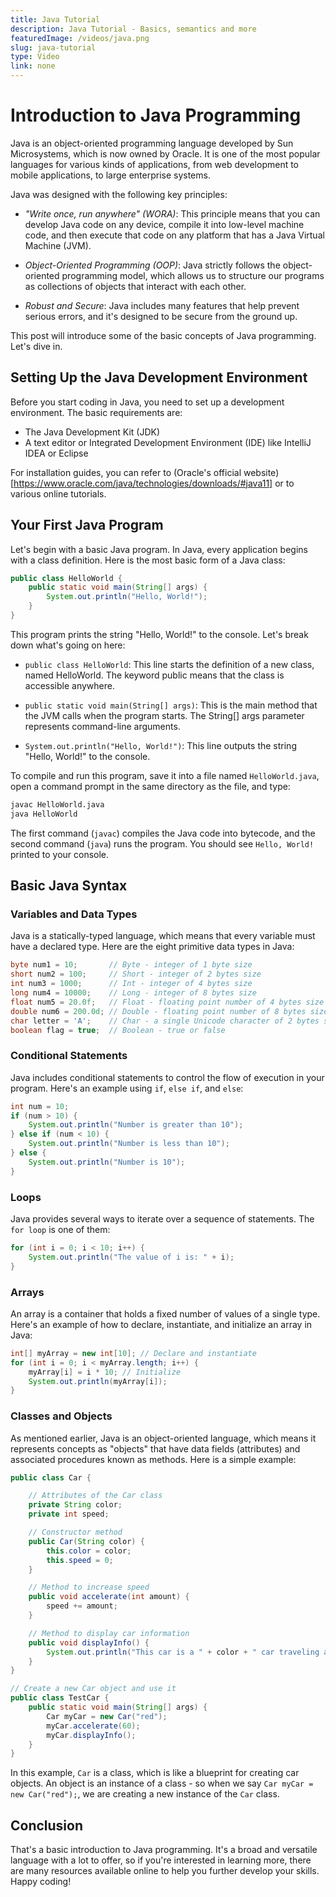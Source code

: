 ```yaml
---
title: Java Tutorial
description: Java Tutorial - Basics, semantics and more
featuredImage: /videos/java.png
slug: java-tutorial
type: Video
link: none
---
```


# Introduction to Java Programming
Java is an object-oriented programming language developed by Sun Microsystems, which is now owned by Oracle. It is one of the most popular languages for various kinds of applications, from web development to mobile applications, to large enterprise systems.

Java was designed with the following key principles:

- *"Write once, run anywhere" (WORA)*: This principle means that you can develop Java code on any device, compile it into low-level machine code, and then execute that code on any platform that has a Java Virtual Machine (JVM).

- *Object-Oriented Programming (OOP)*: Java strictly follows the object-oriented programming model, which allows us to structure our programs as collections of objects that interact with each other.

- *Robust and Secure*: Java includes many features that help prevent serious errors, and it's designed to be secure from the ground up.

This post will introduce some of the basic concepts of Java programming. Let's dive in.

## Setting Up the Java Development Environment
Before you start coding in Java, you need to set up a development environment. The basic requirements are:

- The Java Development Kit (JDK)
- A text editor or Integrated Development Environment (IDE) like IntelliJ IDEA or Eclipse

For installation guides, you can refer to (Oracle's official website)[https://www.oracle.com/java/technologies/downloads/#java11] or to various online tutorials.


## Your First Java Program

Let's begin with a basic Java program. In Java, every application begins with a class definition. Here is the most basic form of a Java class:

```java
public class HelloWorld {
    public static void main(String[] args) {
        System.out.println("Hello, World!");
    }
}
```

This program prints the string "Hello, World!" to the console. Let's break down what's going on here:

- `public class HelloWorld`: This line starts the definition of a new class, named HelloWorld. The keyword public means that the class is accessible anywhere.

- `public static void main(String[] args)`: This is the main method that the JVM calls when the program starts. The String[] args parameter represents command-line arguments.

- `System.out.println("Hello, World!")`: This line outputs the string "Hello, World!" to the console.

To compile and run this program, save it into a file named `HelloWorld.java`, open a command prompt in the same directory as the file, and type:

```bash
javac HelloWorld.java
java HelloWorld
```

The first command (`javac`) compiles the Java code into bytecode, and the second command (`java`) runs the program. You should see `Hello, World!` printed to your console.

## Basic Java Syntax

### Variables and Data Types
Java is a statically-typed language, which means that every variable must have a declared type. Here are the eight primitive data types in Java:

```java
byte num1 = 10;       // Byte - integer of 1 byte size
short num2 = 100;     // Short - integer of 2 bytes size
int num3 = 1000;      // Int - integer of 4 bytes size
long num4 = 10000;    // Long - integer of 8 bytes size
float num5 = 20.0f;   // Float - floating point number of 4 bytes size
double num6 = 200.0d; // Double - floating point number of 8 bytes size
char letter = 'A';    // Char - a single Unicode character of 2 bytes size
boolean flag = true;  // Boolean - true or false
```

### Conditional Statements
Java includes conditional statements to control the flow of execution in your program. Here's an example using `if`, `else if`, and `else`:

```java
int num = 10;
if (num > 10) {
    System.out.println("Number is greater than 10");
} else if (num < 10) {
    System.out.println("Number is less than 10");
} else {
    System.out.println("Number is 10");
}
```

### Loops

Java provides several ways to iterate over a sequence of statements. The `for loop` is one of them:

```java
for (int i = 0; i < 10; i++) {
    System.out.println("The value of i is: " + i);
}
```

### Arrays
An array is a container that holds a fixed number of values of a single type. Here's an example of how to declare, instantiate, and initialize an array in Java:


```java
int[] myArray = new int[10]; // Declare and instantiate
for (int i = 0; i < myArray.length; i++) {
    myArray[i] = i * 10; // Initialize
    System.out.println(myArray[i]);
}
```

### Classes and Objects
As mentioned earlier, Java is an object-oriented language, which means it represents concepts as "objects" that have data fields (attributes) and associated procedures known as methods. Here is a simple example:

```java
public class Car {

    // Attributes of the Car class
    private String color;
    private int speed;

    // Constructor method
    public Car(String color) {
        this.color = color;
        this.speed = 0;
    }

    // Method to increase speed
    public void accelerate(int amount) {
        speed += amount;
    }

    // Method to display car information
    public void displayInfo() {
        System.out.println("This car is a " + color + " car traveling at " + speed + " km/h.");
    }
}

// Create a new Car object and use it
public class TestCar {
    public static void main(String[] args) {
        Car myCar = new Car("red");
        myCar.accelerate(60);
        myCar.displayInfo();
    }
}
```
In this example, `Car` is a class, which is like a blueprint for creating car objects. An object is an instance of a class - so when we say `Car myCar = new Car("red");`, we are creating a new instance of the `Car` class.


## Conclusion

That's a basic introduction to Java programming. It's a broad and versatile language with a lot to offer, so if you're interested in learning more, there are many resources available online to help you further develop your skills. Happy coding!